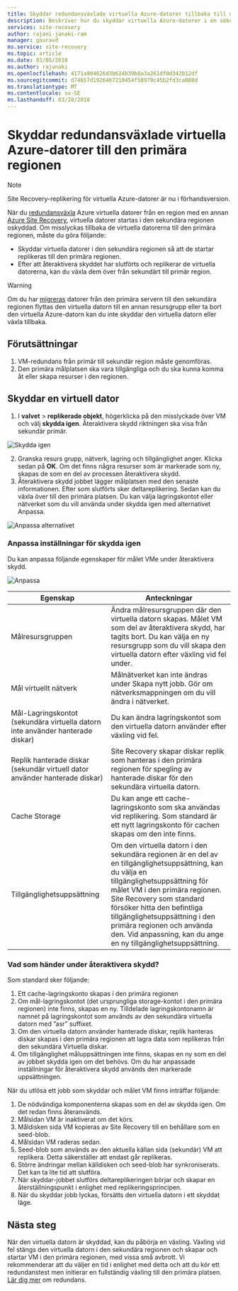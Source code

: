 ```yaml
---
title: Skyddar redundansväxlade virtuella Azure-datorer tillbaka till den primära regionen som Azure med Azure Site Recovery | Microsoft Docs
description: Beskriver hur du skyddar virtuella Azure-datorer i en sekundär region efter växling från en primär region med hjälp av Azure Site Recovery.
services: site-recovery
author: rajani-janaki-ram
manager: gauravd
ms.service: site-recovery
ms.topic: article
ms.date: 03/05/2018
ms.author: rajanaki
ms.openlocfilehash: 4171a904626d3b624b39b8a3a261df0d342012df
ms.sourcegitcommit: d74657d1926467210454f58970c45b2fd3ca088d
ms.translationtype: MT
ms.contentlocale: sv-SE
ms.lasthandoff: 03/28/2018
---
```

# <a name="reprotect-failed-over-azure-vms-to-the-primary-region"></a>Skyddar redundansväxlade virtuella Azure-datorer till den primära regionen


>[!NOTE]
>
> Site Recovery-replikering för virtuella Azure-datorer är nu i förhandsversion.



När du [redundansväxla](site-recovery-failover.md) Azure virtuella datorer från en region med en annan [Azure Site Recovery](site-recovery-overview.md), virtuella datorer startas i den sekundära regionen oskyddad. Om misslyckas tillbaka de virtuella datorerna till den primära regionen, måste du göra följande:

- Skyddar virtuella datorer i den sekundära regionen så att de startar replikeras till den primära regionen. 
- Efter att återaktivera skyddet har slutförts och replikerar de virtuella datorerna, kan du växla dem över från sekundärt till primär region.

> [!WARNING]
> Om du har [migreras](migrate-overview.md#what-do-we-mean-by-migration) datorer från den primära servern till den sekundära regionen flyttas den virtuella datorn till en annan resursgrupp eller ta bort den virtuella Azure-datorn kan du inte skyddar den virtuella datorn eller växla tillbaka.


## <a name="prerequisites"></a>Förutsättningar
1. VM-redundans från primär till sekundär region måste genomföras.
2. Den primära målplatsen ska vara tillgängliga och du ska kunna komma åt eller skapa resurser i den regionen.

## <a name="reprotect-a-vm"></a>Skyddar en virtuell dator

1. I **valvet** > **replikerade objekt**, högerklicka på den misslyckade över VM och välj **skydda igen**. Återaktivera skydd riktningen ska visa från sekundär primär. 

  ![Skydda igen](./media/site-recovery-how-to-reprotect-azure-to-azure/reprotect.png)

2. Granska resurs grupp, nätverk, lagring och tillgänglighet anger. Klicka sedan på **OK**. Om det finns några resurser som är markerade som ny, skapas de som en del av processen återaktivera skydd.
3. Återaktivera skydd jobbet lägger målplatsen med den senaste informationen. Efter som slutförts sker deltareplikering. Sedan kan du växla över till den primära platsen. Du kan välja lagringskontot eller nätverket som du vill använda under skydda igen med alternativet Anpassa.

  ![Anpassa alternativet](./media/site-recovery-how-to-reprotect-azure-to-azure/customize.png)

### <a name="customize-reprotect-settings"></a>Anpassa inställningar för skydda igen

Du kan anpassa följande egenskaper för målet VMe under återaktivera skydd.

![Anpassa](./media/site-recovery-how-to-reprotect-azure-to-azure/customizeblade.png)

|Egenskap |Anteckningar  |
|---------|---------|
|Målresursgruppen     | Ändra målresursgruppen där den virtuella datorn skapas. Målet VM som del av återaktivera skydd, har tagits bort. Du kan välja en ny resursgrupp som du vill skapa den virtuella datorn efter växling vid fel under.        |
|Mål virtuellt nätverk     | Målnätverket kan inte ändras under Skapa nytt jobb. Gör om nätverksmappningen om du vill ändra i nätverket.         |
|Mål-Lagringskontot (sekundära virtuella datorn inte använder hanterade diskar)     | Du kan ändra lagringskontot som den virtuella datorn använder efter växling vid fel.         |
|Replik hanterade diskar (sekundär virtuell dator använder hanterade diskar)    | Site Recovery skapar diskar replik som hanteras i den primära regionen för spegling av hanterade diskar för den sekundära virtuella datorn.         | 
|Cache Storage     | Du kan ange ett cache-lagringskonto som ska användas vid replikering. Som standard är ett nytt lagringskonto för cachen skapas om den inte finns.         |
|Tillgänglighetsuppsättning     |Om den virtuella datorn i den sekundära regionen är en del av en tillgänglighetsuppsättning, kan du välja en tillgänglighetsuppsättning för målet VM i den primära regionen. Site Recovery som standard försöker hitta den befintliga tillgänglighetsuppsättning i den primära regionen och använda den. Vid anpassning, kan du ange en ny tillgänglighetsuppsättning.         |


### <a name="what-happens-during-reprotection"></a>Vad som händer under återaktivera skydd?

Som standard sker följande:

1. Ett cache-lagringskonto skapas i den primära regionen
2. Om mål-lagringskontot (det ursprungliga storage-kontot i den primära regionen) inte finns, skapas en ny. Tilldelade lagringskontonamn är namnet på lagringskontot som används av den sekundära virtuella datorn med ”asr” suffixet.
3. Om den virtuella datorn använder hanterade diskar, replik hanteras diskar skapas i den primära regionen att lagra data som replikeras från den sekundära Virtuella diskar. 
4. Om tillgänglighet måluppsättningen inte finns, skapas en ny som en del av jobbet skydda igen om det behövs. Om du har anpassade inställningar för återaktivera skydd används den markerade uppsättningen.

När du utlösa ett jobb som skyddar och målet VM finns inträffar följande:

1. De nödvändiga komponenterna skapas som en del av skydda igen. Om det redan finns återanvänds.
2. Målsidan VM är inaktiverat om det körs.
3. Måldisken sida VM kopieras av Site Recovery till en behållare som en seed-blob.
4. Målsidan VM raderas sedan.
5. Seed-blob som används av den aktuella källan sida (sekundär) VM att replikera. Detta säkerställer att endast går replikeras.
6. Större ändringar mellan källdisken och seed-blob har synkroniserats. Det kan ta lite tid att slutföra.
7. När skyddar-jobbet slutförs deltareplikeringen börjar och skapar en återställningspunkt i enlighet med replikeringsprincipen.
8. När du skyddar jobb lyckas, försätts den virtuella datorn i ett skyddat läge.

## <a name="next-steps"></a>Nästa steg

När den virtuella datorn är skyddad, kan du påbörja en växling. Växling vid fel stängs den virtuella datorn i den sekundära regionen och skapar och startar VM i den primära regionen, med vissa små avbrott. Vi rekommenderar att du väljer en tid i enlighet med detta och att du kör ett redundanstest men initierar en fullständig växling till den primära platsen. [Lär dig mer](site-recovery-failover.md) om redundans.

